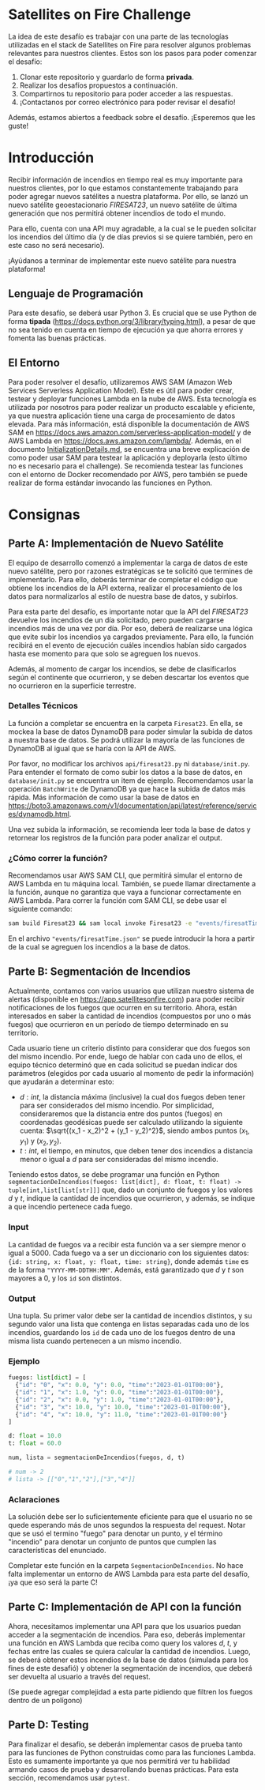 # Satellites on Fire Challenge
La idea de este desafío es trabajar con una parte de las tecnologías utilizadas en el stack de Satellites on Fire para resolver algunos problemas relevantes para nuestros clientes. Estos son los pasos para poder comenzar el desafío:

1. Clonar este repositorio y guardarlo de forma **privada**.
2. Realizar los desafíos propuestos a continuación.
3. Compartirnos tu repositorio para poder acceder a las respuestas.
4. ¡Contactanos por correo electrónico para poder revisar el desafío!

Además, estamos abiertos a feedback sobre el desafío. ¡Esperemos que les guste!

# Introducción

Recibir información de incendios en tiempo real es muy importante para nuestros clientes, por lo que estamos constantemente trabajando para poder agregar nuevos satélites a nuestra plataforma. Por ello, se lanzó un nuevo satélite geoestacionario *FIRESAT23*, un nuevo satélite de última generación que nos permitirá obtener incendios de todo el mundo.

Para ello, cuenta con una API muy agradable, a la cual se le pueden solicitar los incendios del último día (y de días previos si se quiere también, pero en este caso no será necesario).

¡Ayúdanos a terminar de implementar este nuevo satélite para nuestra plataforma!

## Lenguaje de Programación

Para este desafío, se deberá usar Python 3. Es crucial que se use Python de forma **tipada** (https://docs.python.org/3/library/typing.html), a pesar de que no sea tenido en cuenta en tiempo de ejecución ya que ahorra errores y fomenta las buenas prácticas.

## El Entorno

Para poder resolver el desafío, utilizaremos AWS SAM (Amazon Web Services Serverless Application Model). Este es útil para poder crear, testear y deployar funciones Lambda en la nube de AWS. Esta tecnología es utilizada por nosotros para poder realizar un producto escalable y eficiente, ya que nuestra aplicación tiene una carga de procesamiento de datos elevada. Para más información, está disponible la documentación de AWS SAM en https://docs.aws.amazon.com/serverless-application-model/ y de AWS Lambda en https://docs.aws.amazon.com/lambda/. Además, en el documento [InitializationDetails.md](InitializationDetails.md), se encuentra una breve explicación de como poder usar SAM para testear la aplicación y deployarla (esto último no es necesario para el challenge). Se recomienda testear las funciones con el entorno de Docker recomendado por AWS, pero también se puede realizar de forma estándar invocando las funciones en Python.

# Consignas

## Parte A: Implementación de Nuevo Satélite

El equipo de desarrollo comenzó a implementar la carga de datos de este nuevo satélite, pero por razones estratégicas se te solicitó que termines de implementarlo. Para ello, deberás terminar de completar el código que obtiene los incendios de la API externa, realizar el procesamiento de los datos para normalizarlos al estilo de nuestra base de datos, y subirlos.

Para esta parte del desafío, es importante notar que la API del *FIRESAT23* devuelve los incendios de un día solicitado, pero pueden cargarse incendios más de una vez por día. Por eso, deberá de realizarse una lógica que evite subir los incendios ya cargados previamente. Para ello, la función recibirá en el evento de ejecución cuáles incendios habían sido cargados hasta ese momento para que solo se agreguen los nuevos.

Además, al momento de cargar los incendios, se debe de clasificarlos según el continente que ocurrieron, y se deben descartar los eventos que no ocurrieron en la superficie terrestre.

### Detalles Técnicos

La función a completar se encuentra en la carpeta ``Firesat23``. En ella, se mockea la base de datos DynamoDB para poder simular la subida de datos a nuestra base de datos. Se podrá utilizar la mayoría de las funciones de DynamoDB al igual que se haría con la API de AWS.

Por favor, no modificar los archivos ``api/firesat23.py`` ni ``database/init.py``. Para entender el formato de como subir los datos a la base de datos, en ``database/init.py`` se encuentra un item de ejemplo. Recomendamos usar la operación ``BatchWrite`` de DynamoDB ya que hace la subida de datos más rápida. Más información de como usar la base de datos en https://boto3.amazonaws.com/v1/documentation/api/latest/reference/services/dynamodb.html.

Una vez subida la información, se recomienda leer toda la base de datos y retornear los registros de la función para poder analizar el output.

### ¿Cómo correr la función?

Recomendamos usar AWS SAM CLI, que permitirá simular el entorno de AWS Lambda en tu máquina local. También, se puede llamar directamente a la función, aunque no garantiza que vaya a funcionar correctamente en AWS Lambda. Para correr la función com SAM CLI, se debe usar el siguiente comando:

```bash
sam build Firesat23 && sam local invoke Firesat23 -e "events/firesatTime.json"
```

En el archivo ``"events/firesatTime.json"`` se puede introducir la hora a partir de la cual se agreguen los incendios a la base de datos.

## Parte B: Segmentación de Incendios

Actualmente, contamos con varios usuarios que utilizan nuestro sistema de alertas (disponible en https://app.satellitesonfire.com) para poder recibir notificaciones de los fuegos que ocurren en su territorio. Ahora, están interesados en saber la cantidad de incendios (compuestos por uno o más fuegos) que ocurrieron en un período de tiempo determinado en su territorio.

Cada usuario tiene un criterio distinto para considerar que dos fuegos son del mismo incendio. Por ende, luego de hablar con cada uno de ellos, el equipo técnico determinó que en cada solicitud se puedan indicar dos parámetros (elegidos por cada usuario al momento de pedir la información) que ayudarán a determinar esto:

- $d: int$, la distancia máxima (inclusive) la cual dos fuegos deben tener para ser considerados del mismo incendio. Por simplicidad, consideraremos que la distancia entre dos puntos (fuegos) en coordenadas geodésicas puede ser calculado utilizando la siguiente cuenta: $\sqrt{(x_1 - x_2)^2 + (y_1 - y_2)^2}$, siendo ambos puntos $(x_1,y_1)$ y $(x_2, y_2)$.
- $t: int$, el tiempo, en minutos, que deben tener dos incendios a distancia menor o igual a $d$ para ser consideradas del mismo incendio.

Teniendo estos datos, se debe programar una función en Python ``segmentacionDeIncendios(fuegos: list[dict], d: float, t: float) -> tuple[int,list[list[str]]]`` que, dado un conjunto de fuegos y los valores $d$ y $t$, indique la cantidad de incendios que ocurrieron, y además, se indique a que incendio pertenece cada fuego.

### Input

La cantidad de fuegos va a recibir esta función va a ser siempre menor o igual a $5000$. Cada fuego va a ser un diccionario con los siguientes datos: ``{id: string, x: float, y: float, time: string}``, donde además ``time`` es de la forma ``"YYYY-MM-DDTHH:MM"``. Además, está garantizado que $d$ y $t$ son mayores a $0$, y los ``id`` son distintos.

### Output

Una tupla. Su primer valor debe ser la cantidad de incendios distintos, y su segundo valor una lista que contenga en listas separadas cada uno de los incendios, guardando los ``id`` de cada uno de los fuegos dentro de una misma lista cuando pertenecen a un mismo incendio.

### Ejemplo
```python
fuegos: list[dict] = [
  {"id": "0", "x": 0.0, "y": 0.0, "time":"2023-01-01T00:00"},
  {"id": "1", "x": 1.0, "y": 0.0, "time":"2023-01-01T00:00"},
  {"id": "2", "x": 0.0, "y": 1.0, "time":"2023-01-01T00:00"},
  {"id": "3", "x": 10.0, "y": 10.0, "time":"2023-01-01T00:00"},
  {"id": "4", "x": 10.0, "y": 11.0, "time":"2023-01-01T00:00"}
]

d: float = 10.0
t: float = 60.0

num, lista = segmentacionDeIncendios(fuegos, d, t)

# num -> 2
# lista -> [["0","1","2"],["3","4"]]
```


### Aclaraciones

La solución debe ser lo suficientemente eficiente para que el usuario no se quede esperando más de unos segundos la respuesta del request. Notar que se usó el termino "fuego" para denotar un punto, y el término "incendio" para denotar un conjunto de puntos que cumplen las características del enunciado.

Completar este función en la carpeta ``SegmentacionDeIncendios``. No hace falta implementar un entorno de AWS Lambda para esta parte del desafío, ¡ya que eso será la parte C!

## Parte C: Implementación de API con la función

Ahora, necesitamos implementar una API para que los usuarios puedan acceder a la segmentación de incendios. Para eso, deberás implementar una función en AWS Lambda que reciba como query los valores $d$, $t$, y fechas entre las cuales se quiera calcular la cantidad de incendios. Luego, se deberá obtener estos incendios de la base de datos (simulada para los fines de este desafió) y obtener la segmentación de incendios, que deberá ser devuelta al usuario a través del request.

(Se puede agregar complejidad a esta parte pidiendo que filtren los fuegos dentro de un polígono)

## Parte D: Testing

Para finalizar el desafío, se deberán implementar casos de prueba tanto para las funciones de Python construidas como para las funciones Lambda. Esto es sumamente importante ya que nos permitirá ver tu habilidad armando casos de prueba y desarrollando buenas prácticas. Para esta sección, recomendamos usar ``pytest``.